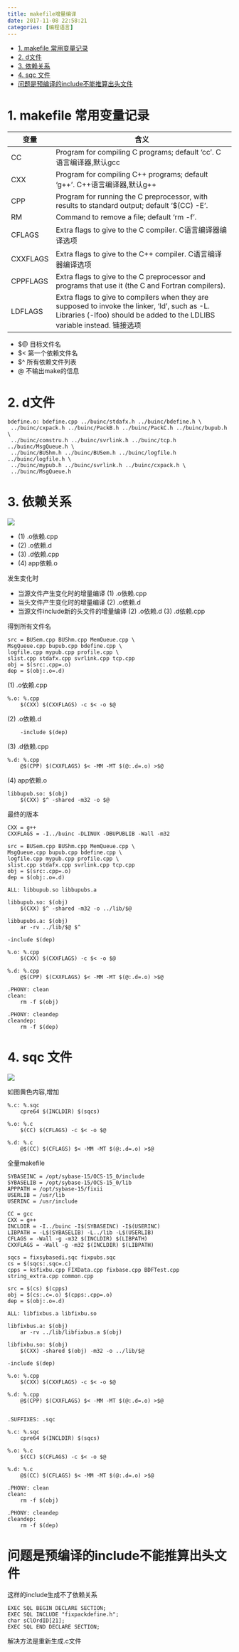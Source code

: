 ```yaml
---
title: makefile增量编译
date: 2017-11-08 22:58:21
categories: [编程语言]
---
```


<!-- TOC -->

- [1. makefile 常用变量记录](#1-makefile-常用变量记录)
- [2. d文件](#2-d文件)
- [3. 依赖关系](#3-依赖关系)
- [4. sqc 文件](#4-sqc-文件)
- [问题是预编译的include不能推算出头文件](#问题是预编译的include不能推算出头文件)

<!-- /TOC -->


<a id="markdown-1-makefile-常用变量记录" name="1-makefile-常用变量记录"></a>
# 1. makefile 常用变量记录

变量|含义
-|-
CC	|Program for compiling C programs; default ‘cc’.	C语言编译器,默认gcc
CXX	|Program for compiling C++ programs; default ‘g++’.	C++语言编译器,默认g++
CPP	|Program for running the C preprocessor, with results to standard output; default ‘$(CC) -E’.	
RM	|Command to remove a file; default ‘rm -f’.	
CFLAGS	|Extra flags to give to the C compiler.	C语言编译器编译选项
CXXFLAGS	|Extra flags to give to the C++ compiler.	C语言编译器编译选项
CPPFLAGS	|Extra flags to give to the C preprocessor and programs that use it (the C and Fortran compilers).	
LDFLAGS	|Extra flags to give to compilers when they are supposed to invoke the linker, ‘ld’, such as -L. Libraries (-lfoo) should be added to the LDLIBS variable instead.	链接选项

* $@ 目标文件名 
* $< 第一个依赖文件名 
* $^ 所有依赖文件列表 
* @ 不输出make的信息 


<a id="markdown-2-d文件" name="2-d文件"></a>
# 2. d文件

```
bdefine.o: bdefine.cpp ../buinc/stdafx.h ../buinc/bdefine.h \
 ../buinc/cxpack.h ../buinc/PackB.h ../buinc/PackC.h ../buinc/bupub.h \
 ../buinc/comstru.h ../buinc/svrlink.h ../buinc/tcp.h ../buinc/MsgQueue.h \
 ../buinc/BUShm.h ../buinc/BUSem.h ../buinc/logfile.h ../buinc/logfile.h \
 ../buinc/mypub.h ../buinc/svrlink.h ../buinc/cxpack.h \
 ../buinc/MsgQueue.h
```

<a id="markdown-3-依赖关系" name="3-依赖关系"></a>
# 3. 依赖关系

![](http://ouxarji35.bkt.clouddn.com/snipaste_20171125_214801.png)

* (1) .o依赖.cpp
* (2) .o依赖.d
* (3) .d依赖.cpp
* (4) app依赖.o

发生变化时
* 当源文件产生变化时的增量编译 (1) .o依赖.cpp
* 当头文件产生变化时的增量编译 (2) .o依赖.d
* 当源文件include新的头文件的增量编译 (2) .o依赖.d (3) .d依赖.cpp


得到所有文件名
```
src = BUSem.cpp BUShm.cpp MemQueue.cpp \
MsgQueue.cpp bupub.cpp bdefine.cpp \
logfile.cpp mypub.cpp profile.cpp \
slist.cpp stdafx.cpp svrlink.cpp tcp.cpp
obj = $(src:.cpp=.o)
dep = $(obj:.o=.d)
```

(1) .o依赖.cpp
```
%.o: %.cpp
	$(CXX) $(CXXFLAGS) -c $< -o $@ 
```

(2) .o依赖.d
```
	-include $(dep)
```

(3) .d依赖.cpp
```
%.d: %.cpp
	@$(CPP) $(CXXFLAGS) $< -MM -MT $(@:.d=.o) >$@
```

(4) app依赖.o
```
libbupub.so: $(obj)
	$(CXX) $^ -shared -m32 -o $@ 
```

最终的版本

```
CXX = g++
CXXFLAGS = -I../buinc -DLINUX -DBUPUBLIB -Wall -m32

src = BUSem.cpp BUShm.cpp MemQueue.cpp \
MsgQueue.cpp bupub.cpp bdefine.cpp \
logfile.cpp mypub.cpp profile.cpp \
slist.cpp stdafx.cpp svrlink.cpp tcp.cpp
obj = $(src:.cpp=.o)
dep = $(obj:.o=.d)

ALL: libbupub.so libbupubs.a

libbupub.so: $(obj)
	$(CXX) $^ -shared -m32 -o ../lib/$@ 

libbupubs.a: $(obj)
	ar -rv ../lib/$@ $^

-include $(dep)

%.o: %.cpp
	$(CXX) $(CXXFLAGS) -c $< -o $@ 

%.d: %.cpp
	@$(CPP) $(CXXFLAGS) $< -MM -MT $(@:.d=.o) >$@

.PHONY: clean
clean:
	rm -f $(obj)

.PHONY: cleandep
cleandep:
	rm -f $(dep)
```



<a id="markdown-4-sqc-文件" name="4-sqc-文件"></a>
# 4. sqc 文件
![](http://ouxarji35.bkt.clouddn.com/snipaste_20171125_223706.png)

如图黄色内容,增加
```
%.c: %.sqc
	cpre64 $(INCLDIR) $(sqcs)

%.o: %.c
	$(CC) $(CFLAGS) -c $< -o $@ 

%.d: %.c
	@$(CC) $(CFLAGS) $< -MM -MT $(@:.d=.o) >$@
```

全量makefile
```
SYBASEINC = /opt/sybase-15/OCS-15_0/include
SYBASELIB = /opt/sybase-15/OCS-15_0/lib
APPPATH = /opt/sybase-15/fixii
USERLIB = /usr/lib
USERINC = /usr/include

CC = gcc
CXX = g++
INCLDIR = -I../buinc -I$(SYBASEINC) -I$(USERINC)
LIBPATH = -L$(SYBASELIB) -L../lib -L$(USERLIB)
CFLAGS = -Wall -g -m32 $(INCLDIR) $(LIBPATH)
CXXFLAGS = -Wall -g -m32 $(INCLDIR) $(LIBPATH)

sqcs = fixsybasedi.sqc fixpubs.sqc
cs = $(sqcs:.sqc=.c)
cpps = ksfixbu.cpp FIXData.cpp fixbase.cpp BDFTest.cpp string_extra.cpp common.cpp

src = $(cs) $(cpps)
obj = $(cs:.c=.o) $(cpps:.cpp=.o)
dep = $(obj:.o=.d)

ALL: libfixbus.a libfixbu.so 

libfixbus.a: $(obj)
	ar -rv ../lib/libfixbus.a $(obj)

libfixbu.so: $(obj)
	$(CXX) -shared $(obj) -m32 -o ../lib/$@

-include $(dep)

%.o: %.cpp
	$(CXX) $(CXXFLAGS) -c $< -o $@ 

%.d: %.cpp
	@$(CPP) $(CXXFLAGS) $< -MM -MT $(@:.d=.o) >$@


.SUFFIXES: .sqc

%.c: %.sqc
	cpre64 $(INCLDIR) $(sqcs)

%.o: %.c
	$(CC) $(CFLAGS) -c $< -o $@ 

%.d: %.c
	@$(CC) $(CFLAGS) $< -MM -MT $(@:.d=.o) >$@

.PHONY: clean
clean:
	rm -f $(obj)

.PHONY: cleandep
cleandep:
	rm -f $(dep)
```

<a id="markdown-问题是预编译的include不能推算出头文件" name="问题是预编译的include不能推算出头文件"></a>
# 问题是预编译的include不能推算出头文件

这样的include生成不了依赖关系
```
EXEC SQL BEGIN DECLARE SECTION;
EXEC SQL INCLUDE "fixpackdefine.h";
char sClOrdID[21];
EXEC SQL END DECLARE SECTION;
```

解决方法是重新生成.c文件